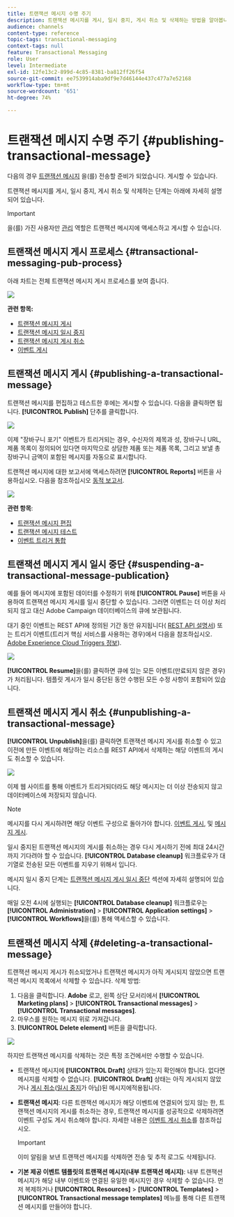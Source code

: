 ```yaml
---
title: 트랜잭션 메시지 수명 주기
description: 트랜잭션 메시지를 게시, 일시 중지, 게시 취소 및 삭제하는 방법을 알아봅니다.
audience: channels
content-type: reference
topic-tags: transactional-messaging
context-tags: null
feature: Transactional Messaging
role: User
level: Intermediate
exl-id: 12fe13c2-899d-4c85-8381-ba812ff26f54
source-git-commit: ee7539914aba9df9e7d46144e437c477a7e52168
workflow-type: tm+mt
source-wordcount: '651'
ht-degree: 74%

---
```


# 트랜잭션 메시지 수명 주기 {#publishing-transactional-message}

다음의 경우 [트랜잭션 메시지](../../channels/using/editing-transactional-message.md) 을(를) 전송할 준비가 되었습니다. 게시할 수 있습니다.

트랜잭션 메시지를 게시, 일시 중지, 게시 취소 및 삭제하는 단계는 아래에 자세히 설명되어 있습니다.

>[!IMPORTANT]
>
>을(를) 가진 사용자만 [관리](../../administration/using/users-management.md#functional-administrators) 역할은 트랜잭션 메시지에 액세스하고 게시할 수 있습니다.

## 트랜잭션 메시지 게시 프로세스 {#transactional-messaging-pub-process}

아래 차트는 전체 트랜잭션 메시지 게시 프로세스를 보여 줍니다.

![](assets/message-center_pub-process.png)

**관련 항목:**
* [트랜잭션 메시지 게시](#publishing-a-transactional-message)
* [트랜잭션 메시지 일시 중지](#suspending-a-transactional-message-publication)
* [트랜잭션 메시지 게시 취소](#unpublishing-a-transactional-message)
* [이벤트 게시](../../channels/using/publishing-transactional-event.md)

<!--## Testing a transactional message {#testing-a-transactional-message}

You first need to create a specific test profile that will allow you to properly check the transactional message.

### Defining a specific test profile {#defining-specific-test-profile}

Define a test profile that will be linked to your event, which will allow you to preview your message and send a relevant proof.

1. From the transactional message dashboard, click the **[!UICONTROL Create test profile]** button.

   ![](assets/message-center_test-profile.png)

1. Specify the information to send in JSON format in the **[!UICONTROL Event data used for personalization]** section. This is the content that will be used when previewing the message and when the test profile receives the proof.

   ![](assets/message-center_event-data.png)

   >[!NOTE]
   >
   >You can also enter the information relating to the profile table. See [Enriching the event](../../channels/using/configuring-transactional-event.md#enriching-the-transactional-message-content) and [Personalizing a transactional message](../../channels/using/editing-transactional-message.md#personalizing-a-transactional-message).

1. Once created, the test profile will be pre-specified in the transactional message. Click the **[!UICONTROL Test profiles]** block of the message to check the target of your proof.

   ![](assets/message-center_5.png)

You can also create a new test profile or use one that already exists in the **[!UICONTROL Test profiles]** menu. To do this:

1. Click the **Adobe** logo, in the top-left corner, then select **[!UICONTROL Profiles & audiences]** > **[!UICONTROL Test profiles]**.
1. In the **[!UICONTROL Event]** section, select the event that you have just created. In this example, select "Cart abandonment (EVTcartAbandonment)".
1. Specify the information to send in JSON format in the **[!UICONTROL Event data]** text box.

   ![](assets/message-center_3.png)

1. Save your changes.
1. Access the message that you created and select the updated test profile.

**Related topics:**

* [Managing test profiles](../../audiences/using/managing-test-profiles.md)
* [Creating audiences](../../audiences/using/creating-audiences.md)

### Sending the proof {#sending-proof}

Once you have created one or more specific test profiles and saved your transactional message, you can send a proof to test it.

![](assets/message-center_10.png)

The steps for sending a proof are detailed in the [Sending proofs](../../sending/using/sending-proofs.md) section.-->

## 트랜잭션 메시지 게시 {#publishing-a-transactional-message}

트랜잭션 메시지를 편집하고 테스트한 후에는 게시할 수 있습니다. 다음을 클릭하면 됩니다. **[!UICONTROL Publish]** 단추를 클릭합니다.

![](assets/message-center_12.png)

이제 &quot;장바구니 포기&quot; 이벤트가 트리거되는 경우, 수신자의 제목과 성, 장바구니 URL, 제품 목록이 정의되어 있다면 마지막으로 상담한 제품 또는 제품 목록, 그리고 보낼 총 장바구니 금액이 포함된 메시지를 자동으로 표시합니다.

트랜잭션 메시지에 대한 보고서에 액세스하려면 **[!UICONTROL Reports]** 버튼을 사용하십시오. 다음을 참조하십시오 [동적 보고서](../../reporting/using/about-dynamic-reports.md).

![](assets/message-center_13.png)

**관련 항목**:
* [트랜잭션 메시지 편집](../../channels/using/editing-transactional-message.md)
* [트랜잭션 메시지 테스트](../../channels/using/testing-transactional-message.md)
* [이벤트 트리거 통합](../../channels/using/getting-started-with-transactional-msg.md#integrate-event-trigger)

## 트랜잭션 메시지 게시 일시 중단 {#suspending-a-transactional-message-publication}

예를 들어 메시지에 포함된 데이터를 수정하기 위해 **[!UICONTROL Pause]** 버튼을 사용하여 트랜잭션 메시지 게시를 일시 중단할 수 있습니다. 그러면 이벤트는 더 이상 처리되지 않고 대신 Adobe Campaign 데이터베이스의 큐에 보관됩니다.

대기 중인 이벤트는 REST API에 정의된 기간 동안 유지됩니다( [REST API 설명서](../../api/using/managing-transactional-messages.md)) 또는 트리거 이벤트(트리거 핵심 서비스를 사용하는 경우)에서 다음을 참조하십시오. [Adobe Experience Cloud Triggers 정보](../../integrating/using/about-adobe-experience-cloud-triggers.md)).

![](assets/message-center_pause.png)

**[!UICONTROL Resume]**&#x200B;을(를) 클릭하면 큐에 있는 모든 이벤트(만료되지 않은 경우)가 처리됩니다. 템플릿 게시가 일시 중단된 동안 수행된 모든 수정 사항이 포함되어 있습니다.

## 트랜잭션 메시지 게시 취소 {#unpublishing-a-transactional-message}

**[!UICONTROL Unpublish]**&#x200B;을(를) 클릭하면 트랜잭션 메시지 게시를 취소할 수 있고 이전에 만든 이벤트에 해당하는 리소스를 REST API에서 삭제하는 해당 이벤트의 게시도 취소할 수 있습니다.

![](assets/message-center_unpublish-template.png)

이제 웹 사이트를 통해 이벤트가 트리거되더라도 해당 메시지는 더 이상 전송되지 않고 데이터베이스에 저장되지 않습니다.

>[!NOTE]
>
>메시지를 다시 게시하려면 해당 이벤트 구성으로 돌아가야 합니다. [이벤트 게시](../../channels/using/publishing-transactional-event.md), 및 [메시지 게시](#publishing-a-transactional-message).

일시 중지된 트랜잭션 메시지의 게시를 취소하는 경우 다시 게시하기 전에 최대 24시간까지 기다려야 할 수 있습니다. **[!UICONTROL Database cleanup]** 워크플로우가 대기열로 전송된 모든 이벤트를 지우기 위해서 입니다.

메시지 일시 중지 단계는 [트랜잭션 메시지 게시 일시 중단](#suspending-a-transactional-message-publication) 섹션에 자세히 설명되어 있습니다.

매일 오전 4시에 실행되는 **[!UICONTROL Database cleanup]** 워크플로우는 **[!UICONTROL Administration]** > **[!UICONTROL Application settings]** > **[!UICONTROL Workflows]**&#x200B;을(를) 통해 액세스할 수 있습니다.

## 트랜잭션 메시지 삭제 {#deleting-a-transactional-message}

트랜잭션 메시지 게시가 취소되었거나 트랜잭션 메시지가 아직 게시되지 않았으면 트랜잭션 메시지 목록에서 삭제할 수 있습니다. 삭제 방법:

1. 다음을 클릭합니다. **Adobe** 로고, 왼쪽 상단 모서리에서 **[!UICONTROL Marketing plans]** > **[!UICONTROL Transactional messages]** > **[!UICONTROL Transactional messages]**.
1. 마우스를 원하는 메시지 위로 가져갑니다.
1. **[!UICONTROL Delete element]** 버튼을 클릭합니다.

![](assets/message-center_delete-template.png)

하지만 트랜잭션 메시지를 삭제하는 것은 특정 조건에서만 수행할 수 있습니다.

* 트랜잭션 메시지에 **[!UICONTROL Draft]** 상태가 있는지 확인해야 합니다. 없다면 메시지를 삭제할 수 없습니다. **[!UICONTROL Draft]** 상태는 아직 게시되지 않았거나 [게시 취소](#unpublishing-a-transactional-message)([일시 중지](#suspending-a-transactional-message-publication)가 아님)된 메시지에적용됩니다.

* **트랜잭션 메시지**: 다른 트랜잭션 메시지가 해당 이벤트에 연결되어 있지 않는 한, 트랜잭션 메시지의 게시를 취소하는 경우, 트랜잭션 메시지를 성공적으로 삭제하려면 이벤트 구성도 게시 취소해야 합니다. 자세한 내용은 [이벤트 게시 취소](../../channels/using/publishing-transactional-event.md#unpublishing-an-event)를 참조하십시오.

   >[!IMPORTANT]
   >
   >이미 알림을 보낸 트랜잭션 메시지를 삭제하면 전송 및 추적 로그도 삭제됩니다.

* **기본 제공 이벤트 템플릿의 트랜잭션 메시지(내부 트랜잭션 메시지)**: 내부 트랜잭션 메시지가 해당 내부 이벤트와 연결된 유일한 메시지인 경우 삭제할 수 없습니다. 먼저 복제하거나 **[!UICONTROL Resources]** > **[!UICONTROL Templates]** > **[!UICONTROL Transactional message templates]** 메뉴를 통해 다른 트랜잭션 메시지를 만들어야 합니다.

<!--## Monitoring transactional message delivery {#monitoring-transactional-message-delivery}

Once the message is published and your site integration is done, you can monitor the delivery.

To monitor transactional messaging, you need to access **execution deliveries**. An execution delivery is a non-actionable and non-functional technical message created once a month for each transactional message, and each time a transactional message is edited and published again.

1. To view the message delivery log, click the icon at the bottom right of the **[!UICONTROL Deployment]** block.

   ![](assets/message-center_access_logs.png)

1. Click the **[!UICONTROL Execution list]** tab.

   ![](assets/message-center_execution_tab.png)

1. Select the execution delivery of your choice.

   ![](assets/message-center_execution_delivery.png)

1. Click again the icon at the bottom right of the **[!UICONTROL Deployment]** block.

   ![](assets/message-center_execution_access_logs.png)

   For each execution delivery, you can consult the delivery logs as you would do for a standard delivery. For more on accessing and using the logs, see [Monitoring a delivery](../../sending/using/monitoring-a-delivery.md).

**Related topics**:
* [Publishing a transactional message](#publishing-a-transactional-message)
* [Integrate the event triggering](../../channels/using/getting-started-with-transactional-msg.md#integrate-event-trigger)

### Profile-based transactional message specificities {#profile-transactional-message-monitoring}

For profile-based transactional messages, you can monitor the following profile information.

Select the **[!UICONTROL Sending logs]** tab. In the **[!UICONTROL Status]** column, **[!UICONTROL Sent]** indicates that a profile has opted in.

![](assets/message-center_marketing_sending_logs.png)

Select the **[!UICONTROL Exclusions logs]** tab to view recipients who have been excluded from the message target, such as addresses on denylist.

![](assets/message-center_marketing_exclusion_logs.png)

For any profile that has opted out, the **[!UICONTROL Address on denylist]** typology rule excluded the corresponding recipient.

This rule is part of a specific typology that applies to all transactional messages based on the **[!UICONTROL Profile]** table.

![](assets/message-center_marketing_typology.png)

**Related topics**:

* [About typologies and typology rules](../../sending/using/about-typology-rules.md)
* [Monitoring a delivery](../../sending/using/monitoring-a-delivery.md)

## Transactional message retry process {#transactional-message-retry-process}

A temporarily undelivered transactional message is subject to automatic retries that are performed until the delivery expires. For more on the delivery duration, see [Validity period parameters](../../administration/using/configuring-email-channel.md#validity-period-parameters).

When a transactional message fails to be sent, there are two retry systems:

* At the transactional messaging level, a transactional message can fail before the event is assigned to an execution delivery, meaning between the event reception and the delivery preparation. See [Event processing retry process](#event-processing-retry-process).
* At the sending process level, once the event has been assigned to an execution delivery, the transactional message can fail due to a temporary error. See [Message sending retry process](#message-sending-retry-process).

The definition of **execution delivery** can be found in the [Monitoring transactional message delivery](#monitoring-transactional-message-delivery) section.

### Event processing retry process {#event-processing-retry-process}

When an event is triggered, it is assigned to an execution delivery.

If the event cannot be assigned to an execution delivery, the event processing is postponed. Retries are then performed until it is assigned to a new execution delivery.

>[!NOTE]
>
>A postponed event does not appear in the transactional message sending logs, because it is not assigned to an execution delivery yet.

For example, the event could not be assigned to an execution delivery because its content was not correct, there was an issue with access rights or branding, an error was detected on applying typology rules, etc. In this case, you can pause the message, edit it to fix the problem and publish it again. The retry system will then assign it to a new execution delivery.

### Message sending retry process {#message-sending-retry-process}

Once the event has been assigned to an execution delivery, the transactional message can fail due to a temporary error, if the recipient's mailbox is full for example. For more on this, see [Retries after a delivery temporary failure](../../sending/using/understanding-delivery-failures.md#retries-after-a-delivery-temporary-failure).

>[!NOTE]
>
>When an event is assigned to an execution delivery, it appears in the sending logs of this execution delivery, and only at this time. The failed deliveries are displayed in the **[!UICONTROL Execution list]** tab of the transactional message sending logs.

### Retry process limitations {#limitations}

**Sending logs update**

In the retry process, the sending logs of the new execution delivery are not immediately updated (the update is performed through a scheduled workflow). It means that the message could be in **[!UICONTROL Pending]** status even if the transactional event has been processed by the new execution delivery.

**Failed execution delivery**

You cannot stop an execution delivery. However, if the current execution delivery fails, a new one is created as soon as a new event is received, and all new events are processed by this new execution delivery. No new events are processed by the failed execution delivery.

If some events already assigned to an execution delivery have been postponed as part of the retry process and if that execution delivery fails, the retry system does not assign the postponed events to the new execution delivery, which means that these events are lost. Check the [delivery logs](#monitoring-transactional-message-delivery) to see the recipients that may have been impacted.-->
